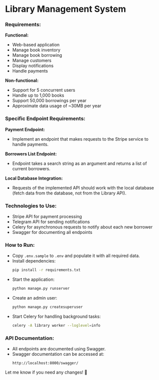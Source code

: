 # **Library Management System**  

### **Requirements:**  

**Functional:**  
- Web-based application  
- Manage book inventory  
- Manage book borrowing  
- Manage customers  
- Display notifications  
- Handle payments  

**Non-functional:**  
- Support for 5 concurrent users  
- Handle up to 1,000 books  
- Support 50,000 borrowings per year  
- Approximate data usage of ~30MB per year  

### **Specific Endpoint Requirements:**  

**Payment Endpoint:**  
- Implement an endpoint that makes requests to the Stripe service to handle payments.  

**Borrowers List Endpoint:**  
- Endpoint takes a search string as an argument and returns a list of current borrowers.  

**Local Database Integration:**  
- Requests of the implemented API should work with the local database (fetch data from the database, not from the Library API).  

### **Technologies to Use:**  
- Stripe API for payment processing  
- Telegram API for sending notifications  
- Celery for asynchronous requests to notify about each new borrower  
- Swagger for documenting all endpoints  

### **How to Run:**  
- Copy `.env.sample` to `.env` and populate it with all required data.  
- Install dependencies:  
  ```bash
  pip install -r requirements.txt
  ```
- Start the application:  
  ```bash
  python manage.py runserver
  ```
- Create an admin user:  
  ```bash
  python manage.py createsuperuser
  ```
- Start Celery for handling background tasks:  
  ```bash
  celery -A library worker --loglevel=info
  ```

  
### **API Documentation:**  
- All endpoints are documented using Swagger.  
- Swagger documentation can be accessed at:  
  ```
  http://localhost:8000/swagger/
  ```  

Let me know if you need any changes! 🚀